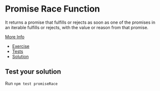 # Promise Race Function

It returns a promise that fulfills or rejects as soon as one of the promises in an iterable fulfills or rejects, with the value or reason from that promise.

[More Info](https://developer.mozilla.org/en-US/docs/Web/JavaScript/Reference/Global_Objects/Promise/race)

-   [Exercise](./promiseRace.js)
-   [Tests](./promiseRace.spec.js)
-   [Solution](./solution/promiseRace.js)

## Test your solution

Run `npm test promiseRace`
